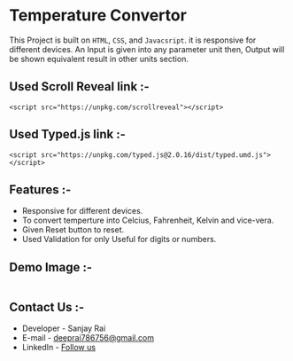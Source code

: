 # Temperature Convertor 
This Project is built on `HTML`, `CSS`, and `Javacsript`. it is responsive for different devices. An Input is given into any parameter unit then, Output will be shown equivalent result in other units section.

## Used Scroll Reveal link :-
```
<script src="https://unpkg.com/scrollreveal"></script>
```
## Used Typed.js link :-
```
<script src="https://unpkg.com/typed.js@2.0.16/dist/typed.umd.js"></script>
```
## Features :-
- Responsive for different devices.
- To convert temperture into Celcius, Fahrenheit, Kelvin and vice-vera.
- Given Reset button to reset.
- Used Validation for only Useful for digits or numbers.

## Demo Image :-
![]()

## Contact Us :-
- Developer - Sanjay Rai 
- E-mail - [deeprai786756@gmail.com](deeprai786756@gmail.com)
- LinkedIn - [Follow us](in/sanjay-rai-1491b4228)